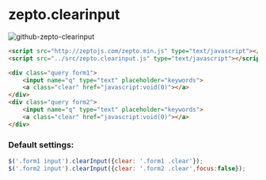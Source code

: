 # zepto.clearinput
![github-zepto-clearinput](https://cloud.githubusercontent.com/assets/5467932/8300502/2e1e4d44-19b8-11e5-99db-f0a11df8caf0.png)
```html
<script src="http://zeptojs.com/zepto.min.js" type="text/javascript"></script>
<script src="../src/zepto.clearinput.js" type="text/javascript"></script>
```
```html
<div class="query form1">
    <input name="q" type="text" placeholder="keywords">
	<a class="clear" href="javascript:void(0)"></a>
</div>
<div class="query form2">
    <input name="q" type="text" placeholder="keywords">
    <a class="clear" href="javascript:void(0)"></a>
</div>
```
### Default settings:
```javascript
$('.form1 input').clearInput({clear: '.form1 .clear'});
$('.form2 input').clearInput({clear: '.form2 .clear',focus:false});
```
